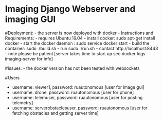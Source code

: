 # Imaging Django Webserver and imaging GUI

#Deployment:
	- the server is now deployed with docker
	- Instructions and Requirements:
		- requires Ubuntu 16.04
		- install docker: sudo apt-get install docker
		- start the docker daemon : sudo service docker start
		- build the container: sudo ./build.sh
		- run sudo ./run.sh
		- contact http://localhost:8443
		- note please be patient [server takes time to start up see docker logs imaging-server for info]

#Issues:
	- the docker version has not been tested with websockets

#Users
- username: viewer1, password: ruautonomous [user for image gui]
- username: drone, password: ruautonomous [user for phone]
- username: telemuser, password: ruautonomous [user for posting telemetry]
- username: serverobstaclesuser, password: ruautonomous [user for fetching obstacles and getting server time]
